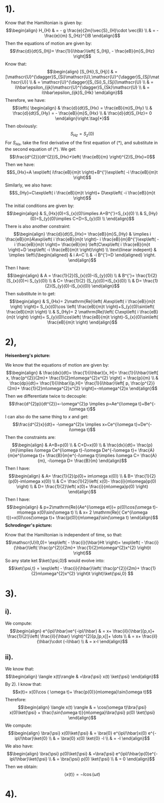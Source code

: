 # 1).
Know that the Hamiltonian is given by:
$$\begin{align}
H_{H} & = - g \frac{e}{2m}\vec{S}_{H}\cdot \vec{B} \\
 & = - \frac{e}{m} S_{Hz}^{}B
\end{align}$$
Then the equations of motion are given by:
$$\frac{d}{dt}S_{Hj}= \frac{1}{i\hbar}\left[ S_{Hj}, - \frac{eB}{m}S_{Hz} \right]$$
Know that:
$$\begin{align}
[S_{Hi},S_{Hj}] & =[\mathscr{U}^{\dagger}S_{Si}\mathscr{U},\mathscr{U}^{\dagger}S_{Sj}\mathscr{U}] \\
 & = \mathscr{U}^{\dagger}[S_{Si},S_{Sj}]\mathscr{U} \\
 & = i\hbar\epsilon_{ijk}\mathscr{U}^{\dagger}S_{Sk}\mathscr{U} \\
 & = i\hbar\epsilon_{ijk}S_{Hk}
\end{align}$$
Therefore, we have:
$$\left\{
\begin{align}
 & \frac{d}{dt}S_{Hx} =  \frac{eB}{m}S_{Hy} \\
 & \frac{d}{dt}S_{Hy} = - \frac{eB}{m}S_{Hx} \\
 &  \frac{d}{dt}S_{Hz}= 0 
\end{align}\right.\tag{*}$$
Then obviously:
$$S_{Hz}= S_{z}(0)$$
For $S_{Hx}$, take the first derivative of the first equation of $(*)$, and substitute in the second equation of $(*)$. We get:
$$\frac{d^{2}}{dt^{2}}S_{Hx}+\left(  \frac{eB}{m} \right)^{2}S_{Hx}=0$$
Then we have:
$$S_{Hx}=A \exp\left(  i\frac{eB}{m}t \right)+B^{'}\exp\left( -i \frac{eB}{m}t \right)$$
Similarly, we also have:
$$S_{Hy}=C\exp\left( i \frac{eB}{m}t \right)+ D\exp\left( -i \frac{eB}{m}t \right)$$
The initial conditions are given by:
$$\begin{align}
 & S_{Hx}(0)=S_{x}(0)\implies A+B^{'}=S_{x}(0) \\
 & S_{Hy}(0)=S_{y}(0)\implies C+D=S_{y}(0) \\
\end{align}$$
There is also another constraint:
$$\begin{align}
\frac{d}{dt}S_{Hx}= \frac{eB}{m}S_{Hy} & \implies i \frac{eB}{m}A\exp\left( i \frac{eB}{m}t \right)- i \frac{eB}{m}B^{'}\exp\left( -i \frac{eB}{m}t \right)=  \frac{eB}{m} \left(C\exp\left(  i \frac{eB}{m}t \right)+D \exp\left( -i \frac{eB}{m}t \right)\right) \\
 \text{linear indepent} &  \implies \left\{\begin{aligned}
 & i A=C \\
 & -i B^{'}=D
\end{aligned} \right.
\end{align}$$
Then I have:
$$\begin{align}
 & A = \frac{1}{2}(S_{x}(0)-iS_{y}(0)) \\
 & B^{'}= \frac{1}{2}(S_{x}(0)+i S_{y}(0)) \\
 & C= \frac{1}{2} (S_{y}(0)+iS_{x}(0)) \\
 & D= \frac{1}{2}(S_{y}(0)-iS_{x}(0))
\end{align}$$
Then substitute in to get:
$$\begin{align}
 & S_{Hx}= 2\mathrm{Re}\left( A\exp\left( i \frac{eB}{m}t \right) \right)= S_{x}(0)\cos \left(  \frac{eB}{m}t \right)+S_{y}(0)\sin\left(  \frac{eB}{m}t \right) \\
 & S_{Hy}= 2 \mathrm{Re}\left(  C\exp\left(  i \frac{eB}{m}t \right) \right)= S_{y}(0)\cos\left(  \frac{eB}{m}t \right)-S_{x}(0)\sin\left(  \frac{eB}{m}t \right)
\end{align}$$
# 2),

**Heisenberg's picture:**

We know that the equations of motion are given by:
$$\begin{align}
 & \frac{dx}{dt}= \frac{1}{i\hbar}[x, H]= \frac{1}{i\hbar}\left[ x, \frac{p^{2}}{2m}+ \frac{1}{2}m\omega^{2}x^{2} \right]  = \frac{p}{m} \\
 & \frac{dp}{dt}= \frac{1}{i\hbar}[p,H]= \frac{1}{i\hbar}\left[ p, \frac{p^{2}}{2m}+ \frac{1}{2}m\omega^{2}x^{2} \right]=-m\omega^{2}x
\end{align}$$
Then we differentiate twice to decouple:
$$\frac{d^{2}p}{dt^{2}}=-\omega^{2}p \implies p=Ae^{i\omega t}+Be^{-i\omega t}$$
I can also do the same thing to $x$ and get:
$$\frac{d^{2}x}{dt}= -\omega^{2}x \implies x=Ce^{i\omega t}+De^{-i\omega t}$$
Then the constraints are:
$$\begin{align}
 & A+B=p(0) \\
 & C+D=x(0) \\
 & \frac{dx}{dt}= \frac{p}{m}\implies i\omega Ce^{i\omega t}-i\omega De^{-i\omega t}= \frac{A}{m}e^{i\omega t}+ \frac{B}{m}e^{-i\omega t}\implies i\omega C= \frac{A}{m}, -i\omega D= \frac{B}{m}
\end{align}$$
Then I have:
$$\begin{align}
 & A= \frac{1}{2}(p(0)+ im\omega x(0)) \\
 & B= \frac{1}{2}(p(0)-im\omega x(0)) \\
 & C= \frac{1}{2}\left( x(0)- \frac{i}{m\omega}p(0) \right) \\
 & D= \frac{1}{2}\left( x(0)+ \frac{i}{m\omega}p(0) \right)
\end{align}$$
Then I have:
$$\begin{align}
 & p=2\mathrm{Re}(Ae^{i\omega et})= p(0)\cos(\omega t)-m\omega x(0)\sin(\omega t)  \\
 & x= 2 \mathrm{Re}( Ce^{i\omega t})=x(0)\cos(\omega t)+ \frac{p(0)}{m\omega}\sin(\omega t)
\end{align}$$
**Schrodinger's picture:**

Know that the Hamiltonian is independent of time, so that:
$$\mathscr{U}(t,0)= \exp\left( - \frac{i}{\hbar}Ht \right)= \exp\left( - \frac{i}{\hbar}\left(  \frac{p^{2}}{2m}+ \frac{1}{2}m\omega^{2}x^{2} \right)t \right)$$
So any state ket $\ket{\psi,0}$ would evolve into:
$$\ket{\psi,t} = \exp\left( - \frac{i}{\hbar}\left(  \frac{p^{2}}{2m}+ \frac{1}{2}m\omega^{2}x^{2} \right)t \right)\ket{\psi,0} $$
# 3).
## i).
We compute:
$$\begin{align}
e^{ipl/\hbar}xe^{-ipl/\hbar} & = x+ \frac{il}{\hbar}[p,x]+ \frac{1}{2!}\left(  \frac{il}{\hbar} \right)^{2}[p,[p,x]]+ \dots \\
 & = x+ \frac{il}{\hbar}\cdot (-i\hbar) \\
 & = x-l
\end{align}$$
## ii).
We know that:
$$\begin{align}
\langle x(t)\rangle & =\bra{\psi} x(t) \ket{\psi} 
\end{align}$$
By $2).$ I know that:
$$x(t)= x(0)\cos ( \omega t)+ \frac{p(0)}{m\omega}\sin(\omega t)$$
Therefore:
$$\begin{align}
\langle x(t) \rangle & = \cos(\omega t)\bra{\psi} x(0)\ket{\psi} + \frac{\sin(\omega t)}{m\omega}\bra{\psi} p(0) \ket{\psi} 
\end{align}$$
We compute:
$$\begin{align}
\bra{\psi} x(0)\ket{\psi}  & = \bra{0} e^{ipl/\hbar}x(0) e^{-ipl/\hbar}\ket{0}  \\
 & = \bra{0} x(0) \ket{0} -l \\
 & = -l
\end{align}$$
We also have:
$$\begin{align}
\bra{\psi} p(0)\ket{\psi}  & =\bra{\psi} e^{ipl/\hbar}p(0)e^{-ipl/\hbar}\ket{\psi}  \\
 & = \bra{\psi} p(0) \ket{\psi}  \\
 & = 0
\end{align}$$
Then we obtain:
$$\langle x(t) \rangle =-l\cos(\omega t)$$
# 4).
